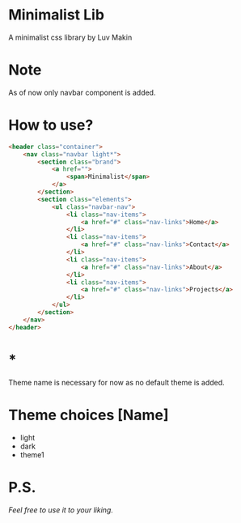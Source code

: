 # Minimalist Lib
A minimalist css library by Luv Makin

# Note
As of now only navbar component is added.

# How to use?
```html
<header class="container">
    <nav class="navbar light*">
        <section class="brand">
            <a href="">
                <span>Minimalist</span>
            </a>
        </section>
        <section class="elements">
            <ul class="navbar-nav">
                <li class="nav-items">
                    <a href="#" class="nav-links">Home</a>
                </li>
                <li class="nav-items">
                    <a href="#" class="nav-links">Contact</a>
                </li>
                <li class="nav-items">
                    <a href="#" class="nav-links">About</a>
                </li>
                <li class="nav-items">
                    <a href="#" class="nav-links">Projects</a>
                </li>
            </ul>
        </section>
    </nav>
</header>
```
# *
Theme name is necessary for now as no default theme is added. 

# Theme choices [Name]
<ul>
  <li>light</li>
  <li>dark</li>
  <li>theme1</li>
</ul>

# P.S.
<i> Feel free to use it to your liking.</i>
